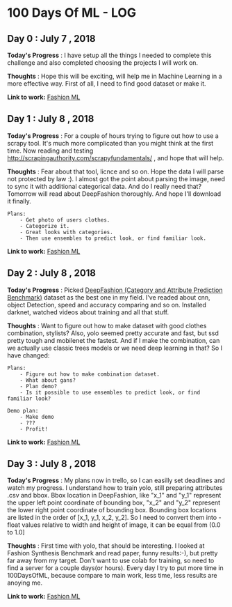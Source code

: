 # 100 Days Of ML - LOG

## Day 0 : July 7 , 2018
 
**Today's Progress** : I have setup all the things I needed to complete this challenge and also completed choosing the projects I will work on.

**Thoughts** : Hope this will be exciting, will help me in Machine Learning in a more effective way. First of all, I need to find good dataset or make it. 


**Link to work:** [Fashion ML](https://github.com/zuenko/FashionML)

## Day 1 : July 8 , 2018
 
**Today's Progress** : For a couple of hours trying to figure out how to use a scrapy tool. It's much more complicated than you might think at the first time. Now reading and testing http://scrapingauthority.com/scrapyfundamentals/ , and hope that will help.

**Thoughts** : Fear about that tool, licnce and so on. Hope the data I will parse not protected by law :). I almost got the point about parsing the image, need to sync it with additional categorical data. And do I really need that? Tomorrow will read about DeepFashion thoroughly. And hope I'll download it finally.
    
    Plans:
        - Get photo of users clothes.
        - Categorize it.
        - Great looks with categories.
        - Then use ensembles to predict look, or find familiar look.

**Link to work:** [Fashion ML](https://github.com/zuenko/FashionML)

## Day 2 : July 8 , 2018
 
**Today's Progress** : Picked [DeepFashion (Category and Attribute Prediction Benchmark)](http://mmlab.ie.cuhk.edu.hk/projects/DeepFashion/AttributePrediction.html) dataset as the best one in my field. I've readed about cnn, object Detection, speed and accuracy comparing and so on. Installed darknet, watched videos about training and all that stuff. 

**Thoughts** : Want to figure out how to make dataset with good clothes combination, stylists? Also, yolo seemed pretty accurate and fast, but ssd pretty tough and mobilenet the fastest. And if I make the combination, can we actually use classic trees models or we need deep learning in that? So I have changed:
    
    Plans:
    	- Figure out how to make combination dataset.
    	- What about gans?
    	- Plan demo?
        - Is it possible to use ensembles to predict look, or find familiar look?

    Demo plan:
    	- Make demo
    	- ???
    	- Profit!

**Link to work:** [Fashion ML](https://github.com/zuenko/FashionML)

## Day 3 : July 8 , 2018
 
**Today's Progress** : My plans now in trello, so I can easilly set deadlines and watch my progress. I understand how to train yolo, still preparing attributes .csv and bbox. Bbox location in DeepFashion, like "x_1" and "y_1" represent the upper left point coordinate of bounding box, "x_2" and "y_2" represent the lower right point coordinate of bounding box. Bounding box locations are listed in the order of [x_1, y_1, x_2, y_2]. So I need to convert them into <x> <y> <width> <height> - float values relative to width and height of image, it can be equal from (0.0 to 1.0]

**Thoughts** : First time with yolo, that should be interesting. I looked at Fashion Synthesis Benchmark and read paper, funny results:-), but pretty far away from my target. Don't want to use colab for training, so need to find a server for a couple days(or hours). Every day I try to put more time in 100DaysOfML, because compare to main work, less time, less results are anoying me.  

**Link to work:** [Fashion ML](https://github.com/zuenko/FashionML)
